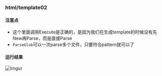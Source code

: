 ### html/template02

#### 注意点
 - 这个里面调用Execute是正确的，是因为我们在生成template的时候没有先New再Parse，而是直接Parse
 - `ParseGlob`可以一次parse多个文件，只要符合pattern就可以了

#### 运行结果
![Imgur](https://i.imgur.com/fElP9KI.png)